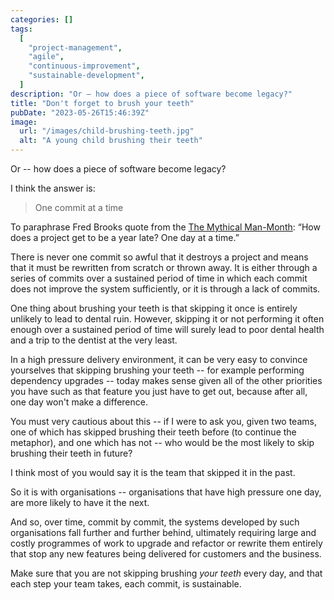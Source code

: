 ```yaml
---
categories: []
tags:
  [
    "project-management",
    "agile",
    "continuous-improvement",
    "sustainable-development",
  ]
description: "Or ― how does a piece of software become legacy?"
title: "Don't forget to brush your teeth"
pubDate: "2023-05-26T15:46:39Z"
image:
  url: "/images/child-brushing-teeth.jpg"
  alt: "A young child brushing their teeth"
---
```


Or -- how does a piece of software become legacy?

I think the answer is:

> One commit at a time

To paraphrase Fred Brooks quote from the [The Mythical Man-Month](https://www.goodreads.com/en/book/show/13629): “How does a project get to be a year late? One day at a time.”

There is never one commit so awful that it destroys a project and means that it must be rewritten from scratch or thrown away.
It is either through a series of commits over a sustained period of time in which each commit does not improve the system sufficiently, or it is through a lack of commits.

One thing about brushing your teeth is that skipping it once is entirely unlikely to lead to dental ruin.
However, skipping it or not performing it often enough over a sustained period of time will surely lead to poor dental health and a trip to the dentist at the very least.

In a high pressure delivery environment, it can be very easy to convince yourselves that skipping brushing your teeth -- for example performing dependency upgrades -- today makes sense given all of the other priorities you have such as that feature you just have to get out, because after all, one day won't make a difference.

You must very cautious about this -- if I were to ask you, given two teams, one of which has skipped brushing their teeth before (to continue the metaphor), and one which has not -- who would be the most likely to skip brushing their teeth in future?

I think most of you would say it is the team that skipped it in the past.

So it is with organisations -- organisations that have high pressure one day, are more likely to have it the next.

And so, over time, commit by commit, the systems developed by such organisations fall further and further behind, ultimately requiring large and costly programmes of work to upgrade and refactor or rewrite them entirely that stop any new features being delivered for customers and the business.

Make sure that you are not skipping brushing _your teeth_ every day, and that each step your team takes, each commit, is sustainable.
